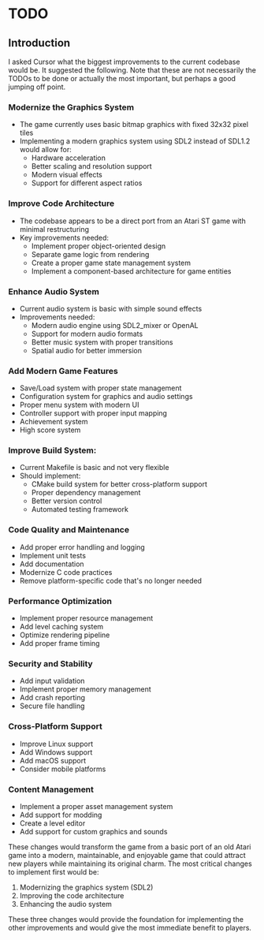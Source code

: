 # TODO

## Introduction

I asked Cursor what the biggest improvements to the current codebase would be. It suggested the following. Note that these are not necessarily the TODOs to be done or actually the most important, but perhaps a good jumping off point.

### Modernize the Graphics System
- The game currently uses basic bitmap graphics with fixed 32x32 pixel tiles
- Implementing a modern graphics system using SDL2 instead of SDL1.2 would allow for:
    - Hardware acceleration
    - Better scaling and resolution support
    - Modern visual effects
    - Support for different aspect ratios
### Improve Code Architecture
- The codebase appears to be a direct port from an Atari ST game with minimal restructuring
- Key improvements needed:
    - Implement proper object-oriented design
    - Separate game logic from rendering
    - Create a proper game state management system
    - Implement a component-based architecture for game entities
### Enhance Audio System
- Current audio system is basic with simple sound effects
- Improvements needed:
    - Modern audio engine using SDL2_mixer or OpenAL
    - Support for modern audio formats
    - Better music system with proper transitions
    - Spatial audio for better immersion
### Add Modern Game Features
- Save/Load system with proper state management
- Configuration system for graphics and audio settings
- Proper menu system with modern UI
- Controller support with proper input mapping
- Achievement system
- High score system
### Improve Build System:
- Current Makefile is basic and not very flexible
- Should implement:
    - CMake build system for better cross-platform support
    - Proper dependency management
    - Better version control
    - Automated testing framework
### Code Quality and Maintenance
- Add proper error handling and logging
- Implement unit tests
- Add documentation
- Modernize C code practices
- Remove platform-specific code that's no longer needed
### Performance Optimization
- Implement proper resource management
- Add level caching system
- Optimize rendering pipeline
- Add proper frame timing
### Security and Stability
- Add input validation
- Implement proper memory management
- Add crash reporting
- Secure file handling
### Cross-Platform Support
- Improve Linux support
- Add Windows support
- Add macOS support
- Consider mobile platforms
### Content Management
- Implement a proper asset management system
- Add support for modding
- Create a level editor
- Add support for custom graphics and sounds

These changes would transform the game from a basic port of an old Atari game into a modern, maintainable, and enjoyable game that could attract new players while maintaining its original charm. The most critical changes to implement first would be:

1. Modernizing the graphics system (SDL2)
2. Improving the code architecture
3. Enhancing the audio system

These three changes would provide the foundation for implementing the other improvements and would give the most immediate benefit to players.